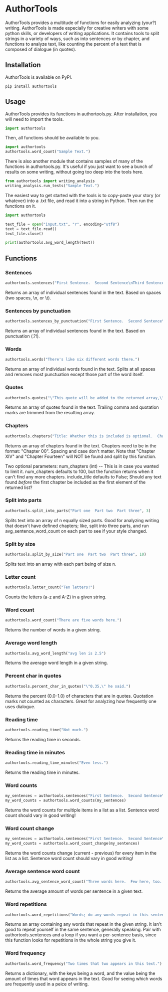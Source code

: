 # AuthorTools
AuthorTools provides a multitude of functions for easily analyzing (your?) writing.  AuthorTools is made especially for creative writers with some python skills, or developers of writing applications.  It contains tools to split strings in a variety of ways, such as into sentences or by chapter, and functions to analyze text, like counting the percent of a text that is composed of dialogue (in quotes).
## Installation
AuthorTools is available on PyPI.
```
pip install authortools
```

## Usage
AuthorTools provides its functions in authortools.py.  After installation, you will need to import the tools.
```python
import authortools
```
Then, all functions should be available to you.
```python
import authortools
authortools.word_count("Sample Text.")
```
There is also another module that contains samples of many of the functions in authortools.py.  It's useful if you just want to see a bunch of results on some writing, without going too deep into the tools here.
```python
from authortools import writing_analysis
writing_analysis.run_tests("Sample Text.")
```
The easiest way to get started with the tools is to copy-paste your story (or whatever) into a .txt file, and read it into a string in Python.  Then run the functions on it.
```python
import authortools

text_file = open("input.txt", "r", encoding="utf8")
text = text_file.read()
text_file.close()

print(authortools.avg_word_length(text))
```
## Functions
### Sentences
```python
authortools.sentences("First Sentence.  Second Sentence\nThird Sentence.")
```
Returns an array of individual sentences found in the text.  Based on spaces (two spaces, \n, or \t).

### Sentences by punctuation
```python
authortools.sentences_by_punctuation("First Sentence.  Second Sentence\nStill the second sentence.")
```
Returns an array of individual sentences found in the text.  Based on punctuation (.?!).

### Words
```python
authortools.words("There's like six different words there.")
```
Returns an array of individual words found in the text.  Splits at all spaces and removes most punctuation except those part of the word itself.

### Quotes
```python
authortools.quotes("\"This quote will be added to the returned array,\" he said. \"This one will be too; but mine ends with an exclaimation point, which won't be removed, like your comma will be!\" I clarified.")
```
Returns an array of quotes found in the text.  Trailing comma and quotation marks are trimmed from the resulting array.

### Chapters
```python
authortools.chapters("Title: Whether this is included is optional.  Chapter 1\nThis is the first chapter.\nChapter 2: This is the second chapter.")
```
Returns an array of chapters found in the text.  Chapters need to be in the format: "Chapter 00".  Spacing and case don't matter.
Note that "Chapter XIV" and "Chapter Fourteen" will NOT be found and split by this function.  

Two optional parameters: num_chapters (int) -- This is in case you wanted to limit it.  num_chapters defaults to 100, but the function returns when it can't find any more chapters.  include_title defaults to False; Should any text found _before_ the first chapter be included as the first element of the returned list?

### Split into parts
```python
authortools.split_into_parts("Part one  Part two  Part three", 3)
```
Splits text into an array of n equally sized parts.  Good for analyzing writing that doesn't have defined chapters; like, split into three parts, and run avg_sentence_word_count on each part to see if your style changed.

### Split by size
```python
authortools.split_by_size("Part one  Part two  Part three", 10)
```
Splits text into an array with each part being of size n.

### Letter count
```python
authortools.letter_count("Ten letters!")
```
Counts the letters (a-z and A-Z) in a given string.

### Word count
```python
authortools.word_count("There are five words here.")
```
Returns the number of words in a given string. 

### Average word length
```python
authortools.avg_word_length("avg len is 2.5") 
```
Returns the average word length in a given string.  

### Percent char in quotes
```python
authortools.percent_char_in_quotes("\"0.35,\" he said.") 
```
Returns the percent (0.0-1.0) of characters that are in quotes.  Quotation marks not counted as characters.  Great for analyzing how frequently one uses dialogue.

### Reading time
```python
authortools.reading_time("Not much.") 
```
Returns the reading time in seconds.

### Reading time in minutes
```python
authortools.reading_time_minutes("Even less.") 
```
Returns the reading time in minutes.

### Word counts
```python
my_sentences = authortools.sentences("First Sentence.  Second Sentence\nThird Sentence.")
my_word_counts = authortools.word_counts(my_sentences) 
```
Returns the word counts for multiple items in a list as a list.  Sentence word count should vary in good writing!

### Word count change
```python
my_sentences = authortools.sentences("First Sentence.  Second Sentence\nThird Sentence.")
my_word_counts = authortools.word_count_change(my_sentences) 
```
Returns the word counts change (current - previous) for every item in the list as a list.  Sentence word count should vary in good writing!

### Average sentence word count
```python
authortools.avg_sentence_word_count("Three words here.  Few here, too.  Average is three.") 
```
Returns the average amount of words per sentence in a given text.

### Word repetitions
```python
authortools.word_repetitions("Words; do any words repeat in this sentence made of words?")
```
Returns an array containing any words that repeat in the given string.  It isn't good to repeat yourself in the same sentence, generally speaking.  Pair with authortools.sentences and a loop if you want a per-sentence basis, since this function looks for repetitions in the whole string you give it.  

### Word frequency
```python
authortools.word_frequency("Two times that two appears in this text.")
```
Returns a dictionary, with the keys being a word, and the value being the amount of times that word appears in the text.  Good for seeing which words are frequently used in a peice of writing.